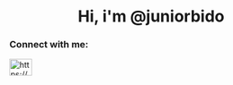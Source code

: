 <h1 align="center">Hi, i'm @juniorbido</h1>
<h3 align="left">Connect with me:</h3>
<p align="left">
<a href="[https://linkedin.com/in/https://www.linkedin.com/in/antoniocarlos-/](https://www.linkedin.com/in/antoniocarlos-?lipi=urn%3Ali%3Apage%3Ad_flagship3_profile_view_base_contact_details%3BZv9vzjFCToeXH7n%2BLEQtIg%3D%3D)" target="blank"><img align="center" src="https://raw.githubusercontent.com/rahuldkjain/github-profile-readme-generator/master/src/images/icons/Social/linked-in-alt.svg" alt="https://www.linkedin.com/in/antoniocarlos-/" height="30" width="40" /></a>
</p>
